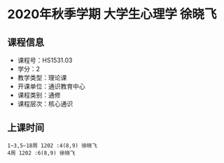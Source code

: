 # 2020年秋季学期 大学生心理学 徐晓飞






## 课程信息

- 课程号：HS1531.03
- 学分：2
- 教学类型：理论课
- 开课单位：通识教育中心
- 课程类别：通修
- 课程层次：核心通识

## 上课时间

```
1~3,5~18周 1202 :4(8,9) 徐晓飞
4周 1202 :6(8,9) 徐晓飞
```

